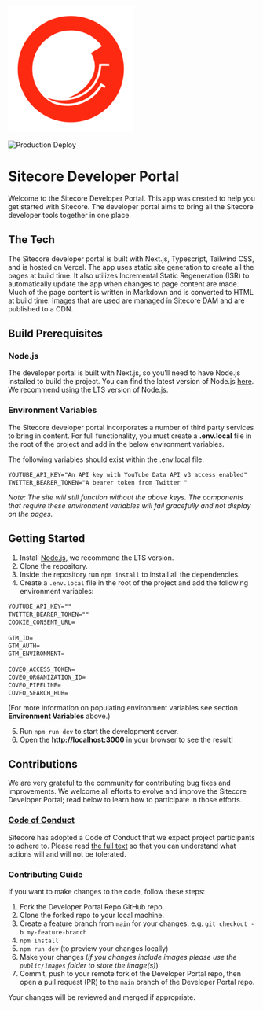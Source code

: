 ![Sitecore logo in red background](https://github.com/Sitecore/developer-portal/raw/main/public/android-chrome-256x256.png)

![Production Deploy](https://github.com/Sitecore/developer-portal/actions/workflows/deploy.yml/badge.svg)

# Sitecore Developer Portal

Welcome to the Sitecore Developer Portal. This app was created to help you get started with Sitecore. The developer portal aims to bring all the Sitecore developer tools together in one place.

## The Tech

The Sitecore developer portal is built with Next.js, Typescript, Tailwind CSS, and is hosted on Vercel. The app uses static site generation to create all the pages at build time. It also utilizes Incremental Static Regeneration (ISR) to automatically update the app when changes to page content are made. Much of the page content is written in Markdown and is converted to HTML at build time. Images that are used are managed in Sitecore DAM and are published to a CDN.

## Build Prerequisites

### Node.js

The developer portal is built with Next.js, so you'll need to have Node.js installed to build the project. You can find the latest version of Node.js [here](https://nodejs.org/en/). We recommend using the LTS version of Node.js.

### Environment Variables

The Sitecore developer portal incorporates a number of third party services to bring in content. For full functionality, you must create a **.env.local** file in the root of the project and add in the below environment variables.

The following variables should exist within the .env.local file:

```
YOUTUBE_API_KEY="An API key with YouTube Data API v3 access enabled"
TWITTER_BEARER_TOKEN="A bearer token from Twitter "
```

_Note: The site will still function without the above keys. The components that require these environment variables will fail gracefully and not display on the pages._

## Getting Started

1. Install [Node.js](htts://nodejs.org/en/), we recommend the LTS version.
2. Clone the repository.
3. Inside the repository run `npm install` to install all the dependencies.
4. Create a `.env.local` file in the root of the project and add the following environment variables:

```
YOUTUBE_API_KEY=""
TWITTER_BEARER_TOKEN=""
COOKIE_CONSENT_URL=

GTM_ID=
GTM_AUTH=
GTM_ENVIRONMENT=

COVEO_ACCESS_TOKEN=
COVEO_ORGANIZATION_ID=
COVEO_PIPELINE=
COVEO_SEARCH_HUB=
```

(For more information on populating environment variables see section **Environment Variables** above.)

5.  Run `npm run dev` to start the development server.
6.  Open the **http://localhost:3000** in your browser to see the result!

## Contributions

We are very grateful to the community for contributing bug fixes and improvements. We welcome all efforts to evolve and improve the Sitecore Developer Portal; read below to learn how to participate in those efforts.

### [Code of Conduct](https://github.com/Sitecore/developer-portal/CODE_OF_CONDUCT.md)

Sitecore has adopted a Code of Conduct that we expect project participants to adhere to. Please read [the full text](https://github.com/Sitecore/developer-portal/CODE_OF_CONDUCT.md) so that you can understand what actions will and will not be tolerated.

### Contributing Guide

If you want to make changes to the code, follow these steps:

1. Fork the Developer Portal Repo GitHub repo.
2. Clone the forked repo to your local machine.
3. Create a feature branch from `main` for your changes. e.g. `git checkout -b my-feature-branch`
4. `npm install`
5. `npm run dev` (to preview your changes locally)
6. Make your changes (_if you changes include images please use the `public/images` folder to store the image(s)_)
7. Commit, push to your remote fork of the Developer Portal repo, then open a pull request (PR) to the `main` branch of the Developer Portal repo.

Your changes will be reviewed and merged if appropriate.

